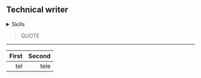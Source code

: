 ## Technical writer
<details>
<summary>Skills</summary>

|  | Skills |
|-----:|-----------|
|     1| User Manuals Writing|
|     2| UI Design    |
|     3| UX Research       |
  
</details>

> QUOTE
---

 | First | Second|
 |---:| ---:|
 |tel| tele|
  <!--
**NatalieMart/NatalieMart** is a ✨ _special_ ✨ repository because its `README.md` (this file) appears on your GitHub profile.

Here are some ideas to get you started:

- 🔭 I’m currently working on ...
- 🌱 I’m currently learning ...
- 👯 I’m looking to collaborate on ...
- 🤔 I’m looking for help with ...
- 💬 Ask me about ...
- 📫 How to reach me: ...
- 😄 Pronouns: ...
- ⚡ Fun fact: ...
-->
